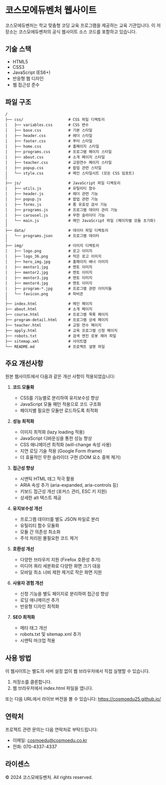 # 코스모에듀벤처 웹사이트

코스모에듀벤처는 학교 맞춤형 코딩 교육 프로그램을 제공하는 교육 기관입니다. 이 저장소는 코스모에듀벤처의 공식 웹사이트 소스 코드를 포함하고 있습니다.

## 기술 스택

- HTML5
- CSS3
- JavaScript (ES6+)
- 반응형 웹 디자인
- 웹 접근성 준수

## 파일 구조

```
/
├── css/                    # CSS 파일 디렉토리
│   ├── variables.css       # CSS 변수
│   ├── base.css            # 기본 스타일
│   ├── header.css          # 헤더 스타일
│   ├── footer.css          # 푸터 스타일
│   ├── home.css            # 홈페이지 스타일
│   ├── programs.css        # 프로그램 페이지 스타일
│   ├── about.css           # 소개 페이지 스타일
│   ├── teacher.css         # 교원연수 페이지 스타일
│   ├── popup.css           # 팝업 관련 스타일
│   └── style.css           # 메인 스타일시트 (모든 CSS 임포트)
│
├── js/                     # JavaScript 파일 디렉토리
│   ├── utils.js            # 유틸리티 함수
│   ├── header.js           # 헤더 관련 기능
│   ├── popup.js            # 팝업 관련 기능
│   ├── forms.js            # 폼 유효성 검사 기능
│   ├── programs.js         # 프로그램 데이터 관리 기능
│   ├── carousel.js         # 무한 슬라이더 기능
│   └── main.js             # 메인 JavaScript 파일 (페이지별 모듈 초기화)
│
├── data/                   # 데이터 파일 디렉토리
│   └── programs.json       # 프로그램 데이터
│
├── img/                    # 이미지 디렉토리
│   ├── logo.png            # 로고 이미지
│   ├── logo_36.png         # 작은 로고 이미지
│   ├── hero_img.jpg        # 홈페이지 배너 이미지
│   ├── mentor1.jpg         # 멘토 이미지
│   ├── mentor2.jpg         # 멘토 이미지
│   ├── mentor3.jpg         # 멘토 이미지
│   ├── mentor4.jpg         # 멘토 이미지
│   ├── program-*.jpg       # 프로그램 관련 이미지들
│   └── favicon.png         # 파비콘
│
├── index.html              # 메인 페이지
├── about.html              # 소개 페이지
├── course.html             # 프로그램 목록 페이지
├── program-detail.html     # 프로그램 상세 페이지
├── teacher.html            # 교원 연수 페이지
├── apply.html              # 교육 프로그램 신청 페이지
├── robots.txt              # 검색 엔진 로봇 제어 파일
├── sitemap.xml             # 사이트맵
└── README.md               # 프로젝트 설명 파일
```

## 주요 개선사항

원본 웹사이트에서 다음과 같은 개선 사항이 적용되었습니다:

1. **코드 모듈화**
   - CSS를 기능별로 분리하여 유지보수성 향상
   - JavaScript 모듈 패턴 적용으로 코드 구조화
   - 페이지별 필요한 모듈만 로드하도록 최적화

2. **성능 최적화**
   - 이미지 최적화 (lazy loading 적용)
   - JavaScript 디바운싱을 통한 성능 향상
   - CSS 애니메이션 최적화 (will-change 속성 사용)
   - 지연 로딩 기술 적용 (Google Form iframe)
   - 더 효율적인 무한 슬라이더 구현 (DOM 요소 중복 제거)

3. **접근성 향상**
   - 시맨틱 HTML 태그 적극 활용
   - ARIA 속성 추가 (aria-expanded, aria-controls 등)
   - 키보드 접근성 개선 (포커스 관리, ESC 키 지원)
   - 상세한 alt 텍스트 제공

4. **유지보수성 개선**
   - 프로그램 데이터를 별도 JSON 파일로 분리
   - 유틸리티 함수 모듈화
   - 모듈 간 의존성 최소화
   - 주석 처리된 불필요한 코드 제거

5. **호환성 개선**
   - 다양한 브라우저 지원 (Firefox 호환성 추가)
   - 미디어 쿼리 세분화로 다양한 화면 크기 대응
   - 모바일 최소 너비 제한 제거로 작은 화면 지원

6. **사용자 경험 개선**
   - 신청 기능을 별도 페이지로 분리하여 접근성 향상
   - 로딩 애니메이션 추가
   - 반응형 디자인 최적화

7. **SEO 최적화**
   - 메타 태그 개선
   - robots.txt 및 sitemap.xml 추가
   - 시맨틱 마크업 적용

## 사용 방법

이 웹사이트는 별도의 서버 설정 없이 웹 브라우저에서 직접 실행할 수 있습니다.

1. 저장소를 클론합니다.
2. 웹 브라우저에서 index.html 파일을 엽니다.

또는 다음 URL에서 라이브 버전을 볼 수 있습니다:
https://cosmoedu25.github.io/

## 연락처

프로젝트 관련 문의는 다음 연락처로 부탁드립니다:
- 이메일: cosmoedu@cosmoedu.co.kr
- 전화: 070-4337-4337

## 라이센스

© 2024 코스모에듀벤처. All rights reserved.
